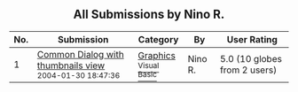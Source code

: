 ﻿<div align="center">

## All Submissions by Nino R\.

</div>

No.  | Submission | Category | By   | User Rating
---- | ---------- | -------- | ---- | -----------
1 | [Common Dialog with thumbnails view<br /><sup>2004-01-30 18:47:36</sup>](https://github.com/Planet-Source-Code/nino-r-common-dialog-with-thumbnails-view__1-51381) | [Graphics<br /><sup>Visual Basic</sup>](../ByCategory/graphics__1-46.md) | Nino R\. | 5.0 (10 globes from 2 users)
